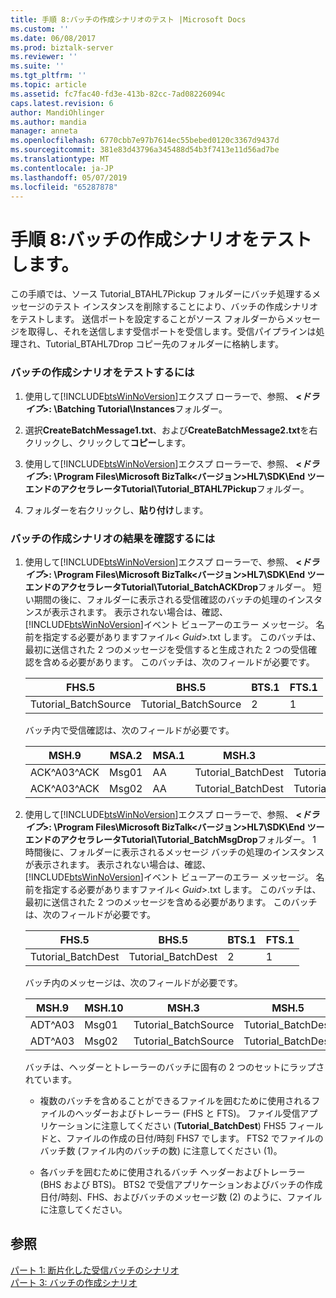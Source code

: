 ```yaml
---
title: 手順 8:バッチの作成シナリオのテスト |Microsoft Docs
ms.custom: ''
ms.date: 06/08/2017
ms.prod: biztalk-server
ms.reviewer: ''
ms.suite: ''
ms.tgt_pltfrm: ''
ms.topic: article
ms.assetid: fc7fac40-fd3e-413b-82cc-7ad08226094c
caps.latest.revision: 6
author: MandiOhlinger
ms.author: mandia
manager: anneta
ms.openlocfilehash: 6770cbb7e97b7614ec55bebed0120c3367d9437d
ms.sourcegitcommit: 381e83d43796a345488d54b3f7413e11d56ad7be
ms.translationtype: MT
ms.contentlocale: ja-JP
ms.lasthandoff: 05/07/2019
ms.locfileid: "65287878"
---
```

# <a name="step-8-test-the-create-batch-scenario"></a>手順 8:バッチの作成シナリオをテストします。
この手順では、ソース Tutorial_BTAHL7Pickup フォルダーにバッチ処理するメッセージのテスト インスタンスを削除することにより、バッチの作成シナリオをテストします。 送信ポートを設定することがソース フォルダーからメッセージを取得し、それを送信します受信ポートを受信します。受信パイプラインは処理され、Tutorial_BTAHL7Drop コピー先のフォルダーに格納します。  

### <a name="to-test-the-create-batch-scenario"></a>バッチの作成シナリオをテストするには  

1. 使用して[!INCLUDE[btsWinNoVersion](../../includes/btswinnoversion-md.md)]エクスプ ローラーで、参照、  **\<*ドライブ*\>: \Batching Tutorial\Instances**フォルダー。  

2. 選択**CreateBatchMessage1.txt**、および**CreateBatchMessage2.txt**を右クリックし、クリックして**コピー**します。  

3. 使用して[!INCLUDE[btsWinNoVersion](../../includes/btswinnoversion-md.md)]エクスプ ローラーで、参照、  **\<*ドライブ*\>: \Program Files\Microsoft BizTalk\<バージョン\>HL7\SDK\End ツー エンドのアクセラレータTutorial\Tutorial_BTAHL7Pickup**フォルダー。  

4. フォルダーを右クリックし、**貼り付け**します。  

### <a name="to-verify-the-results-of-the-create-batch-scenario"></a>バッチの作成シナリオの結果を確認するには  

1. 使用して[!INCLUDE[btsWinNoVersion](../../includes/btswinnoversion-md.md)]エクスプ ローラーで、参照、  **\<*ドライブ*\>: \Program Files\Microsoft BizTalk\<バージョン\>HL7\SDK\End ツー エンドのアクセラレータTutorial\Tutorial_BatchACKDrop**フォルダー。 短い期間の後に、フォルダーに表示される受信確認のバッチの処理のインスタンスが表示されます。 表示されない場合は、確認、[!INCLUDE[btsWinNoVersion](../../includes/btswinnoversion-md.md)]イベント ビューアーのエラー メッセージ。 名前を指定する必要がありますファイル\< *Guid*\>.txt します。 このバッチは、最初に送信された 2 つのメッセージを受信すると生成された 2 つの受信確認を含める必要があります。 このバッチは、次のフィールドが必要です。  

   |FHS.5|BHS.5|BTS.1|FTS.1|  
   |-----------|-----------|-----------|-----------|  
   |Tutorial_BatchSource|Tutorial_BatchSource|2|1|  

    バッチ内で受信確認は、次のフィールドが必要です。  


   |    MSH.9    | MSA.2 | MSA.1 |       MSH.3        |        MSH.5         |
   |-------------|-------|-------|--------------------|----------------------|
   | ACK^A03^ACK | Msg01 |  AA   | Tutorial_BatchDest | Tutorial_BatchSource |
   | ACK^A03^ACK | Msg02 |  AA   | Tutorial_BatchDest | Tutorial_BatchSource |


2. 使用して[!INCLUDE[btsWinNoVersion](../../includes/btswinnoversion-md.md)]エクスプ ローラーで、参照、  **\<*ドライブ*\>: \Program Files\Microsoft BizTalk\<バージョン\>HL7\SDK\End ツー エンドのアクセラレータTutorial\Tutorial_BatchMsgDrop**フォルダー。 1 時間後に、フォルダーに表示されるメッセージ バッチの処理のインスタンスが表示されます。 表示されない場合は、確認、[!INCLUDE[btsWinNoVersion](../../includes/btswinnoversion-md.md)]イベント ビューアーのエラー メッセージ。 名前を指定する必要がありますファイル\< *Guid*\>.txt します。 このバッチは、最初に送信された 2 つのメッセージを含める必要があります。 このバッチは、次のフィールドが必要です。  

   |FHS.5|BHS.5|BTS.1|FTS.1|  
   |-----------|-----------|-----------|-----------|  
   |Tutorial_BatchDest|Tutorial_BatchDest|2|1|  

    バッチ内のメッセージは、次のフィールドが必要です。  

   |MSH.9|MSH.10|MSH.3|MSH.5|  
   |-----------|------------|-----------|-----------|  
   |ADT^A03|Msg01|Tutorial_BatchSource|Tutorial_BatchDest|  
   |ADT^A03|Msg02|Tutorial_BatchSource|Tutorial_BatchDest|  

    バッチは、ヘッダーとトレーラーのバッチに固有の 2 つのセットにラップされています。  

   -   複数のバッチを含めることができるファイルを囲むために使用されるファイルのヘッダーおよびトレーラー (FHS と FTS)。 ファイル受信アプリケーションに注意してください (**Tutorial_BatchDest**) FHS5 フィールドと、ファイルの作成の日付/時刻 FHS7 でします。 FTS2 でファイルのバッチ数 (ファイル内のバッチの数) に注意してください (1)。  

   -   各バッチを囲むために使用されるバッチ ヘッダーおよびトレーラー (BHS および BTS)。 BTS2 で受信アプリケーションおよびバッチの作成日付/時刻、FHS、およびバッチのメッセージ数 (2) のように、ファイルに注意してください。  

## <a name="see-also"></a>参照  
 [パート 1: 断片化した受信バッチのシナリオ](../../adapters-and-accelerators/accelerator-hl7/part-1-fragmented-inbound-batch-scenario.md)   
 [パート 3: バッチの作成シナリオ](../../adapters-and-accelerators/accelerator-hl7/part-3-create-batch-scenario.md)